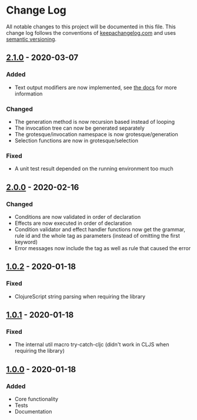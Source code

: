 # Change Log
All notable changes to this project will be documented in this file. This change log follows the conventions of [keepachangelog.com](http://keepachangelog.com/) and uses [semantic versioning](https://semver.org/).

## [2.1.0] - 2020-03-07
### Added
- Text output modifiers are now implemented, see [the docs](docs/modifiers.md) for more information
### Changed
- The generation method is now recursion based instead of looping
- The invocation tree can now be generated separately
- The grotesque/invocation namespace is now grotesque/generation
- Selection functions are now in grotesque/selection
### Fixed 
- A unit test result depended on the running environment too much

## [2.0.0] - 2020-02-16
### Changed
- Conditions are now validated in order of declaration
- Effects are now executed in order of declaration
- Condition validator and effect handler functions now get the grammar, 
rule id and the whole tag as parameters (instead of omitting the first keyword)
- Error messages now include the tag as well as rule that caused the error

## [1.0.2] - 2020-01-18
### Fixed
- ClojureScript string parsing when requiring the library

## [1.0.1] - 2020-01-18
### Fixed
- The internal util macro try-catch-cljc (didn't work in CLJS when requiring the library)

## [1.0.0] - 2020-01-18
### Added
- Core functionality
- Tests
- Documentation

[Unreleased]: https://github.com/Aarneus/grotesque/compare/2.0.0...HEAD
[2.1.0]: https://github.com/Aarneus/grotesque/compare/2.0.0...2.1.0
[2.0.0]: https://github.com/Aarneus/grotesque/compare/1.0.2...2.0.0
[1.0.2]: https://github.com/Aarneus/grotesque/compare/1.0.1...1.0.2
[1.0.1]: https://github.com/Aarneus/grotesque/compare/1.0.0...1.0.1
[1.0.0]: https://github.com/Aarneus/grotesque/compare/0.0.0...1.0.0
